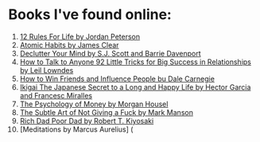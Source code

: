 # Books I've found online:

1) [12 Rules For Life by Jordan Peterson](https://github.com/shivpvtel/Books/blob/main/12%20Rules%20For%20Life%20by%20Jordan%20Peterson.pdf)
2) [Atomic Habits by James Clear](https://github.com/shivpvtel/Books/blob/main/Atomic%20Habits%20by%20James%20Clear.pdf)
3) [Declutter Your Mind by S.J. Scott and Barrie Davenport](https://github.com/shivpvtel/Books/blob/main/Declutter%20Your%20Mind%20by%20S.J.%20Scott%20and%20Barrie%20Davenport.pdf)
4) [How to Talk to Anyone 92 Little Tricks for Big Success in Relationships by Leil Lowndes](https://github.com/shivpvtel/Books/blob/main/How%20to%20Talk%20to%20Anyone%2092%20Little%20Tricks%20for%20Big%20Success%20in%20Relationships%20by%20Leil%20Lowndes.pdf)
5) [How to Win Friends and Influence People bu Dale Carnegie](https://github.com/shivpvtel/Books/blob/main/How%20to%20Win%20Friends%20and%20Influence%20People%20bu%20Dale%20Carnegie.pdf)
6) [Ikigai The Japanese Secret to a Long and Happy Life by Hector Garcia and Francesc Miralles](https://github.com/shivpvtel/Books/blob/main/Ikigai%20The%20Japanese%20Secret%20to%20a%20Long%20and%20Happy%20Life%20by%20Hector%20Garcia%20and%20Francesc%20Miralles.pdf)
7) [The Psychology of Money by Morgan Housel](https://github.com/shivpvtel/Books/blob/main/The%20Psychology%20of%20Money%20by%20Morgan%20Housel.pdf)
8) [The Subtle Art of Not Giving a Fuck by Mark Manson](https://github.com/shivpvtel/Books/blob/main/The%20Subtle%20Art%20of%20Not%20Giving%20a%20Fuck%20by%20Mark%20Manson.pdf)
9) [Rich Dad Poor Dad by Robert T. Kiyosaki](https://github.com/shivpvtel/Books/blob/main/Rich%20Dad%20Poor%20Dad%20by%20Robert%20T.%20Kiyosaki.pdf)
10) [Meditations by Marcus Aurelius] (
